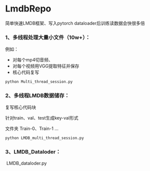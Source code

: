 # LmdbRepo
简单快速LMDB框架、写入pytorch dataloader后训练读数据会快很多倍

### 1、多线程处理大量小文件（10w+）：

例如：

- 对每个mp4切音频、
- 对每个视频用VGG提取特征并保存
- 核心代码复写

```python
python Multi_thread_session.py
```

### 2、多线程LMDB数据储存：

复写核心代码块

针对train、val、test生成key-val形式

文件夹 Train-0、Train-1 ...

```python
python LMDB_multi_thread_session.py
```

### 3、LMDB_Dataloder：

​		LMDB_dataloder.py
